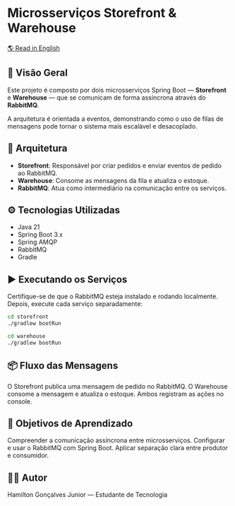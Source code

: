 # Microsserviços Storefront & Warehouse

[🌎 Read in English](./README.md)

## 🧩 Visão Geral
Este projeto é composto por dois microsserviços Spring Boot — **Storefront** e **Warehouse** — que se comunicam de forma assíncrona através do **RabbitMQ**.

A arquitetura é orientada a eventos, demonstrando como o uso de filas de mensagens pode tornar o sistema mais escalável e desacoplado.

## 🚀 Arquitetura
- **Storefront**: Responsável por criar pedidos e enviar eventos de pedido ao RabbitMQ.
- **Warehouse**: Consome as mensagens da fila e atualiza o estoque.
- **RabbitMQ**: Atua como intermediário na comunicação entre os serviços.

## ⚙️ Tecnologias Utilizadas

- Java 21
- Spring Boot 3.x
- Spring AMQP
- RabbitMQ
- Gradle

## ▶️ Executando os Serviços
Certifique-se de que o RabbitMQ esteja instalado e rodando localmente. Depois, execute cada serviço separadamente:

```bash
cd storefront
./gradlew bootRun
```

```bash
cd warehouse
./gradlew bootRun
````
## 📦 Fluxo das Mensagens
O Storefront publica uma mensagem de pedido no RabbitMQ.
O Warehouse consome a mensagem e atualiza o estoque.
Ambos registram as ações no console.

## 🧠 Objetivos de Aprendizado
Compreender a comunicação assíncrona entre microsserviços.
Configurar e usar o RabbitMQ com Spring Boot.
Aplicar separação clara entre produtor e consumidor.

## 👨‍💻 Autor

Hamilton Gonçalves Junior — Estudante de Tecnologia